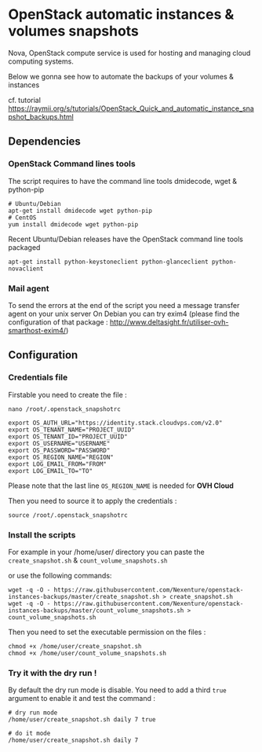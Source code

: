 # OpenStack automatic instances & volumes snapshots
Nova, OpenStack compute service is used for hosting and managing cloud computing systems.

Below we gonna see how to automate the backups of your volumes & instances

cf. tutorial
https://raymii.org/s/tutorials/OpenStack_Quick_and_automatic_instance_snapshot_backups.html

## Dependencies
### OpenStack Command lines tools

The script requires to have the command line tools dmidecode, wget & python-pip

```
# Ubuntu/Debian
apt-get install dmidecode wget python-pip
# CentOS
yum install dmidecode wget python-pip
```

Recent Ubuntu/Debian releases have the OpenStack command line tools packaged

```
apt-get install python-keystoneclient python-glanceclient python-novaclient
```

### Mail agent
To send the errors at the end of the script you need a message transfer agent on your unix server
On Debian you can try exim4 (please find the configuration of that package : http://www.deltasight.fr/utiliser-ovh-smarthost-exim4/)

## Configuration
### Credentials file
Firstable you need to create the file :

```
nano /root/.openstack_snapshotrc

export OS_AUTH_URL="https://identity.stack.cloudvps.com/v2.0"
export OS_TENANT_NAME="PROJECT_UUID"
export OS_TENANT_ID="PROJECT_UUID"
export OS_USERNAME="USERNAME"
export OS_PASSWORD="PASSWORD"
export OS_REGION_NAME="REGION"
export LOG_EMAIL_FROM="FROM"
export LOG_EMAIL_TO="TO"
```
Please note that the last line `OS_REGION_NAME` is needed for **OVH Cloud**

Then you need to source it to apply the credentials :

```
source /root/.openstack_snapshotrc
```

### Install the scripts

For example in your /home/user/ directory you can paste the `create_snapshot.sh` & `count_volume_snapshots.sh`

or use the following commands:

```
wget -q -O - https://raw.githubusercontent.com/Nexenture/openstack-instances-backups/master/create_snapshot.sh > create_snapshot.sh
wget -q -O - https://raw.githubusercontent.com/Nexenture/openstack-instances-backups/master/count_volume_snapshots.sh > count_volume_snapshots.sh
```

Then you need to set the executable permission on the files :
```
chmod +x /home/user/create_snapshot.sh
chmod +x /home/user/count_volume_snapshots.sh
```

### Try it with the dry run !
By default the dry run mode is disable. You need to add a third `true` argument to enable it and test the command :

```
# dry run mode
/home/user/create_snapshot.sh daily 7 true

# do it mode
/home/user/create_snapshot.sh daily 7
```
